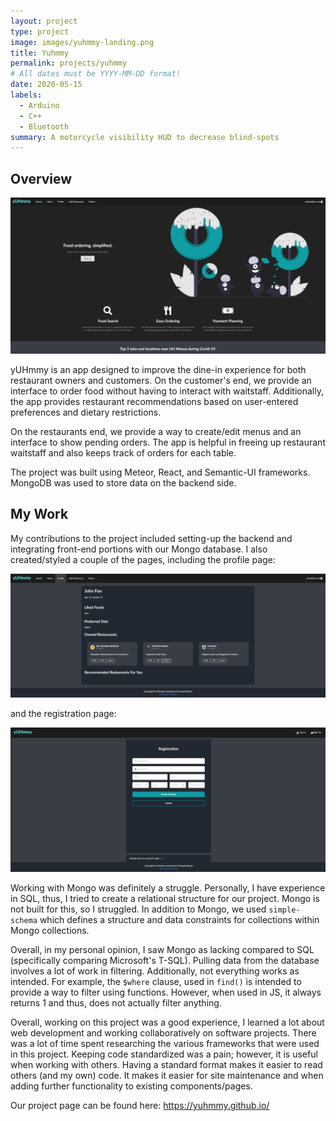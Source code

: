 ```yaml
---
layout: project
type: project
image: images/yuhmmy-landing.png
title: Yuhmmy
permalink: projects/yuhmmy
# All dates must be YYYY-MM-DD format!
date: 2020-05-15
labels:
  - Arduino
  - C++
  - Bluetooth
summary: A motorcycle visibility HUD to decrease blind-spots
---
```


## Overview

 <img class="ui medium centered image" src="../images/yuhmmy-landing.png">

yUHmmy is an app designed to improve the dine-in experience for both restaurant owners and customers. On the customer's end, we provide an interface to order food without having to interact with waitstaff. Additionally, the app provides restaurant recommendations based on user-entered preferences and dietary restrictions. 

On the restaurants end, we provide a way to create/edit menus and an interface to show pending orders. The app is helpful in freeing up restaurant waitstaff and also keeps track of orders for each table. 

The project was built using Meteor, React, and Semantic-UI frameworks. MongoDB was used to store data on the backend side. 

## My Work

My contributions to the project included setting-up the backend and integrating front-end portions with our Mongo database. I also created/styled a couple of the pages, including the profile page:

<img class="ui medium centered image" src="../images/yuhmmy-profile.png">

and the registration page:

<img class="ui medium centered image" src="../images/yuhmmy-registration.png">

Working with Mongo was definitely a struggle. Personally, I have experience in SQL, thus, I tried to create a relational structure for our project. Mongo is not built for this, so I struggled. In addition to Mongo, we used `simple-schema` which defines a structure and data constraints for collections within Mongo collections. 

Overall, in my personal opinion, I saw Mongo as lacking compared to SQL (specifically comparing Microsoft's T-SQL). Pulling data from the database involves a lot of work in filtering. Additionally, not everything works as intended. For example, the `$where` clause, used in `find()` is intended to provide a way to filter using functions. However, when used in JS, it always returns 1 and thus, does not actually filter anything.

Overall, working on this project was a good experience, I learned a lot about web development and working collaboratively on software projects. There was a lot of time spent researching the various frameworks that were used in this project. Keeping code standardized was a pain; however, it is useful when working with others. Having a standard format makes it easier to read others (and my own) code. It makes it easier for site maintenance and when adding further functionality to existing components/pages.

Our project page can be found here: https://yuhmmy.github.io/
